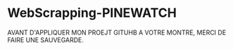 # WebScrapping-PINEWATCH
AVANT D'APPLIQUER MON PROEJT GITUHB A VOTRE MONTRE, MERCI DE FAIRE UNE SAUVEGARDE.
